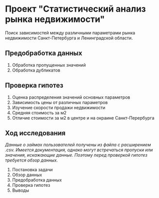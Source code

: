 # Проект "Статистический анализ рынка недвижимости"
  
Поиск зависимостей между различными параметрами рынка недвижимости Санкт-Петербурга и Ленинградской области.
  
## Предобработка данных
  
1. Обработка пропущенных значений
2. Обработка дубликатов
  
## Проверка гипотез
  
1. Оценка распределения значений основных параметров
2. Зависимость цены от различных параметров
3. Изучение скорости продажи недвижимости
4. Средняя стоимость за м2
5. Отличие стоимости за м2 в центре и на окраине Санкт-Перербурга
  
## Ход исследования
  
*Данные о займах пользователей получены из файла с расширением .csv. 
Имеется документация, однако могут встречаться пропуски или значения, искажающие данные. Поэтому перед проверкой гипотез требуется обзор данных.*
  
1. Постановка задачи
2. Обзор данных
3. Предобработка данных
4. Проверка гипотез
5. Выводы

